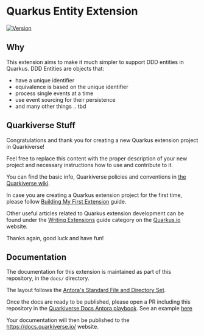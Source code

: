 # Quarkus Entity Extension

[![Version](https://img.shields.io/maven-central/v/io.quarkiverse.custom/quarkus-custom?logo=apache-maven&style=flat-square)](https://central.sonatype.com/artifact/io.quarkiverse.custom/quarkus-custom-parent)

## Why

This extension aims to make it much simpler to support DDD entities
in Quarkus. DDD Entities are objects that:
* have a unique identifier
* equivalence is based on the unique identifier
* process single events at a time 
* use event sourcing for their persistence
* and many other things .. tbd

## Quarkiverse Stuff

Congratulations and thank you for creating a new Quarkus extension project 
in Quarkiverse!

Feel free to replace this content with the proper description of your new
project and necessary instructions how to use and contribute to it.

You can find the basic info, Quarkiverse policies and conventions in [the Quarkiverse wiki](https://github.com/quarkiverse/quarkiverse/wiki).

In case you are creating a Quarkus extension project for the first time, please follow [Building My First Extension](https://quarkus.io/guides/building-my-first-extension) guide.

Other useful articles related to Quarkus extension development can be found under the [Writing Extensions](https://quarkus.io/guides/#writing-extensions) guide category on the [Quarkus.io](https://quarkus.io) website.

Thanks again, good luck and have fun!

## Documentation

The documentation for this extension is maintained as part of this repository, 
in the `docs/` directory.

The layout follows the [Antora's Standard File and Directory Set](https://docs.antora.org/antora/2.3/standard-directories/).

Once the docs are ready to be published, please open a PR including this repository in the [Quarkiverse Docs Antora playbook](https://github.com/quarkiverse/quarkiverse-docs/blob/main/antora-playbook.yml#L7). See an example [here](https://github.com/quarkiverse/quarkiverse-docs/pull/1)

Your documentation will then be published to the <https://docs.quarkiverse.io/> website.
